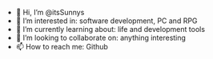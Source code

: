 - 👋 Hi, I’m @itsSunnys
- 👀 I’m interested in: software development, PC and RPG
- 🌱 I’m currently learning about: life and development tools
- 💞️ I’m looking to collaborate on: anything interesting
- 📫 How to reach me: Github

<!---
itsSunnys/itsSunnys is a ✨ special ✨ repository because its `README.md` (this file) appears on your GitHub profile.
You can click the Preview link to take a look at your changes.
--->
